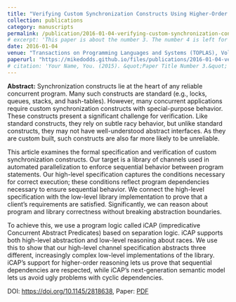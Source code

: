 ```yaml
---
title: "Verifying Custom Synchronization Constructs Using Higher-Order Separation Logic"
collection: publications
category: manuscripts
permalink: /publication/2016-01-04-verifying-custom-synchronization-constructs
# excerpt: 'This paper is about the number 3. The number 4 is left for future work.'
date: 2016-01-04
venue: "Transactions on Programming Languages and Systems (TOPLAS), Volume 38, Issue 2"
paperurl: "https://mikedodds.github.io/files/publications/2016-01-04-verifying-custom-synchronization-constructs.pdf"
# citation: 'Your Name, You. (2015). &quot;Paper Title Number 3.&quot; <i>Journal 1</i>. 1(3).'
---
```


**Abstract:** Synchronization constructs lie at the heart of any reliable concurrent program. Many such constructs are standard (e.g., locks, queues, stacks, and hash-tables). However, many concurrent applications require custom synchronization constructs with special-purpose behavior. These constructs present a significant challenge for verification. Like standard constructs, they rely on subtle racy behavior, but unlike standard constructs, they may not have well-understood abstract interfaces. As they are custom built, such constructs are also far more likely to be unreliable.

This article examines the formal specification and verification of custom synchronization constructs. Our target is a library of channels used in automated parallelization to enforce sequential behavior between program statements. Our high-level specification captures the conditions necessary for correct execution; these conditions reflect program dependencies necessary to ensure sequential behavior. We connect the high-level specification with the low-level library implementation to prove that a client’s requirements are satisfied. Significantly, we can reason about program and library correctness without breaking abstraction boundaries.

To achieve this, we use a program logic called iCAP (impredicative Concurrent Abstract Predicates) based on separation logic. iCAP supports both high-level abstraction and low-level reasoning about races. We use this to show that our high-level channel specification abstracts three different, increasingly complex low-level implementations of the library. iCAP’s support for higher-order reasoning lets us prove that sequential dependencies are respected, while iCAP’s next-generation semantic model lets us avoid ugly problems with cyclic dependencies.

DOI: <https://doi.org/10.1145/2818638>, Paper: [PDF](https://mikedodds.github.io/files/publications/2016-01-04-verifying-custom-synchronization-constructs.pdf)